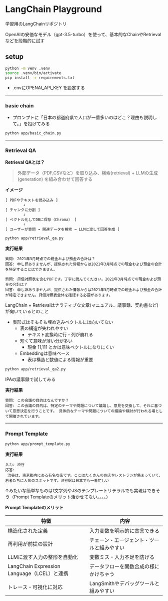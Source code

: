 # LangChain Playground

学習用のLangChainリポジトリ

OpenAIの安価なモデル（gpt-3.5-turbo）を使って、基本的なChainやRetrievalなどを段階的に試す

## setup

```bash
python -m venv .venv
source .venv/bin/activate
pip install -r requirements.txt
```

* .envにOPENAI_API_KEY を設定する

---

### basic chain

* プロンプトに「日本の都道府県で人口が一番多いのはどこ？理由も説明して。」を投げてみる

```bash
python app/basic_chain.py
```

---

### Retrieval QA

**Retrieval QAとは？**
> 外部データ（PDF,CSVなど）を取り込み、検索(retrieval) + LLMの生成(generation) を組み合わせて回答する

**イメージ**

```text
[ PDFやテキストを読み込み ]
        ↓
[ チャンクに分割 ]
        ↓
[ ベクトル化してDBに保存（Chroma） ]
        ↓
[ ユーザーが質問 → 関連データを検索 → LLMに渡して回答生成 ]
```

```bash
python app/retrieval_qa.py
```

**実行結果**

```text
質問: 2021年3月時点での現金および預金の合計は？
回答: 申し訳ありませんが、提供された情報からは2021年3月時点での現金および預金の合計を特定することはできません。
```

```text
質問: 貸借対照表を含むPDFです。丁寧に読んでください。2021年3月時点での現金および預金の合計は？
回答: 申し訳ありませんが、提供された情報からは2021年3月時点での現金および預金の合計が特定できません。貸借対照表全体を確認する必要があります。
```

LangChain + Retrievalはナラティブな文章(マニュアル、議事録、契約書など)が向いているとのこと

* 表形式はそもそも埋め込みベクトルには向いてない
    * 表の構造が失われやすい
        * テキスト変換時に行・列が崩れる
    * 短くて意味が薄い分が多い
        * 現金 11,111 とかは意味ベクトルになりにくい
    * Embeddingは意味ベース
        * 表は構造と数値による情報が重要

```bash
python app/retrieval_qa2.py
```

IPAの議事録で試してみる

**実行結果**

```text
質問: この会議の目的はなんですか？
回答: この会議の目的は、特定のテーマや問題について議論し、意見を交換して、それに基づいて意思決定を行うことです。 具体的なテーマや問題についての議論や検討が行われる場として開催されています。
```

---

### Prompt Template

```bash
python app/prompt_template.py
```

**実行結果**

```text
入力: 渋谷
応答:
 渋谷は、東京都内にある有名な街です。ここはたくさんのお店やレストランが集まっていて、若者たちに人気のスポットです。渋谷駅は日本でも一番忙しい
```

↑みたいな簡単なものはf文字列やJSのテンプレートリテラルでも実現はできそう（Prompt Templateのメリット活かせてない。。。。）

**Prompt Templateのメリット**

| 特徴                                     | 内容                      |
|----------------------------------------|-------------------------|
| 構造化された定義                               | 	入力変数を明示的に宣言できる         |
| 再利用が前提の設計                              | チェーン・エージェント・ツールと組みやすい   |
| LLMに渡す入力の整形を自動化                        | 変数ミス・入力不足を防げる           |
| LangChain Expression Language（LCEL）と連携 | データフローを関数合成の様にかけちゃう     |
| トレース・可視化に対応                            | LangSmithやデバッグツールと組みやすい |
